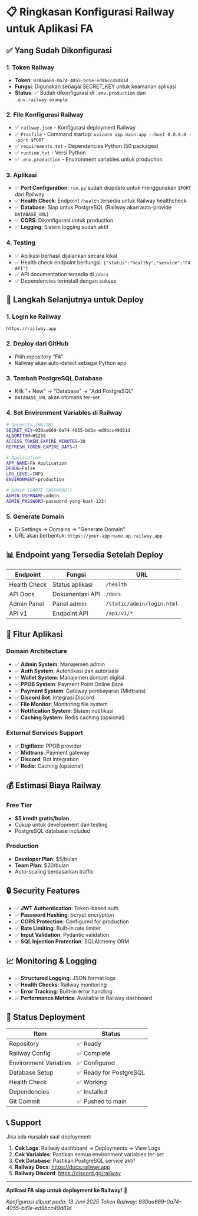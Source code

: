 # 📋 Ringkasan Konfigurasi Railway untuk Aplikasi FA

## ✅ Yang Sudah Dikonfigurasi

### 1. Token Railway
- **Token**: `930aa669-0a74-4055-bd1e-ed9bcc49d81d`
- **Fungsi**: Digunakan sebagai SECRET_KEY untuk keamanan aplikasi
- **Status**: ✅ Sudah dikonfigurasi di `.env.production` dan `.env.railway.example`

### 2. File Konfigurasi Railway
- ✅ `railway.json` - Konfigurasi deployment Railway
- ✅ `Procfile` - Command startup: `uvicorn app.main:app --host 0.0.0.0 --port $PORT`
- ✅ `requirements.txt` - Dependencies Python (50 packages)
- ✅ `runtime.txt` - Versi Python
- ✅ `.env.production` - Environment variables untuk production

### 3. Aplikasi
- ✅ **Port Configuration**: `run.py` sudah diupdate untuk menggunakan `$PORT` dari Railway
- ✅ **Health Check**: Endpoint `/health` tersedia untuk Railway healthcheck
- ✅ **Database**: Siap untuk PostgreSQL (Railway akan auto-provide `DATABASE_URL`)
- ✅ **CORS**: Dikonfigurasi untuk production
- ✅ **Logging**: Sistem logging sudah aktif

### 4. Testing
- ✅ Aplikasi berhasil dijalankan secara lokal
- ✅ Health check endpoint berfungsi: `{"status":"healthy","service":"FA API"}`
- ✅ API documentation tersedia di `/docs`
- ✅ Dependencies terinstall dengan sukses

## 🚀 Langkah Selanjutnya untuk Deploy

### 1. Login ke Railway
```
https://railway.app
```

### 2. Deploy dari GitHub
- Pilih repository "FA"
- Railway akan auto-detect sebagai Python app

### 3. Tambah PostgreSQL Database
- Klik "+ New" → "Database" → "Add PostgreSQL"
- `DATABASE_URL` akan otomatis ter-set

### 4. Set Environment Variables di Railway
```bash
# Security (WAJIB)
SECRET_KEY=930aa669-0a74-4055-bd1e-ed9bcc49d81d
ALGORITHM=HS256
ACCESS_TOKEN_EXPIRE_MINUTES=30
REFRESH_TOKEN_EXPIRE_DAYS=7

# Application
APP_NAME=FA Application
DEBUG=False
LOG_LEVEL=INFO
ENVIRONMENT=production

# Admin (GANTI PASSWORD!)
ADMIN_USERNAME=admin
ADMIN_PASSWORD=password-yang-kuat-123!
```

### 5. Generate Domain
- Di Settings → Domains → "Generate Domain"
- URL akan berbentuk: `https://your-app-name.up.railway.app`

## 📊 Endpoint yang Tersedia Setelah Deploy

| Endpoint | Fungsi | URL |
|----------|--------|-----|
| Health Check | Status aplikasi | `/health` |
| API Docs | Dokumentasi API | `/docs` |
| Admin Panel | Panel admin | `/static/admin/login.html` |
| API v1 | Endpoint API | `/api/v1/*` |

## 🔧 Fitur Aplikasi

### Domain Architecture
- ✅ **Admin System**: Manajemen admin
- ✅ **Auth System**: Autentikasi dan autorisasi
- ✅ **Wallet System**: Manajemen dompet digital
- ✅ **PPOB System**: Payment Point Online Bank
- ✅ **Payment System**: Gateway pembayaran (Midtrans)
- ✅ **Discord Bot**: Integrasi Discord
- ✅ **File Monitor**: Monitoring file system
- ✅ **Notification System**: Sistem notifikasi
- ✅ **Caching System**: Redis caching (opsional)

### External Services Support
- ✅ **Digiflazz**: PPOB provider
- ✅ **Midtrans**: Payment gateway
- ✅ **Discord**: Bot integration
- ✅ **Redis**: Caching (opsional)

## 💰 Estimasi Biaya Railway

### Free Tier
- **$5 kredit gratis/bulan**
- Cukup untuk development dan testing
- PostgreSQL database included

### Production
- **Developer Plan**: $5/bulan
- **Team Plan**: $20/bulan
- Auto-scaling berdasarkan traffic

## 🔒 Security Features

- ✅ **JWT Authentication**: Token-based auth
- ✅ **Password Hashing**: bcrypt encryption
- ✅ **CORS Protection**: Configured for production
- ✅ **Rate Limiting**: Built-in rate limiter
- ✅ **Input Validation**: Pydantic validation
- ✅ **SQL Injection Protection**: SQLAlchemy ORM

## 📈 Monitoring & Logging

- ✅ **Structured Logging**: JSON format logs
- ✅ **Health Checks**: Railway monitoring
- ✅ **Error Tracking**: Built-in error handling
- ✅ **Performance Metrics**: Available in Railway dashboard

## 🎯 Status Deployment

| Item | Status |
|------|--------|
| Repository | ✅ Ready |
| Railway Config | ✅ Complete |
| Environment Variables | ✅ Configured |
| Database Setup | ✅ Ready for PostgreSQL |
| Health Check | ✅ Working |
| Dependencies | ✅ Installed |
| Git Commit | ✅ Pushed to main |

## 📞 Support

Jika ada masalah saat deployment:
1. **Cek Logs**: Railway dashboard → Deployments → View Logs
2. **Cek Variables**: Pastikan semua environment variables ter-set
3. **Cek Database**: Pastikan PostgreSQL service aktif
4. **Railway Docs**: https://docs.railway.app
5. **Railway Discord**: https://discord.gg/railway

---
**Aplikasi FA siap untuk deployment ke Railway!** 🚀

*Konfigurasi dibuat pada: 13 Juni 2025*
*Token Railway: 930aa669-0a74-4055-bd1e-ed9bcc49d81d*
